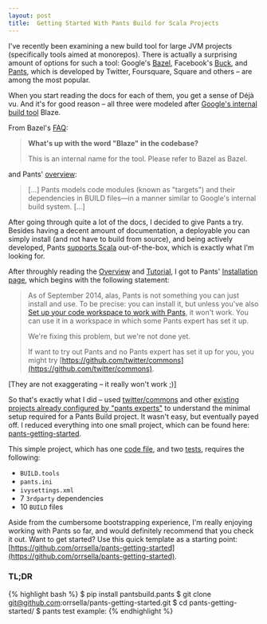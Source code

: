 ```yaml
---
layout: post
title:  Getting Started With Pants Build for Scala Projects
---
```


I've recently been examining a new build tool for large JVM projects (specifically tools aimed at monorepos). There is actually a surprising amount of options for such a tool: Google's [Bazel](http://bazel.io/), Facebook's [Buck](http://buckbuild.com/), and [Pants](https://pantsbuild.github.io/), which is developed by Twitter, Foursquare, Square and others – are among the most popular.

When you start reading the docs for each of them, you get a sense of Déjà vu. And it's for good reason – all three were modeled after [Google's internal build tool](http://google-engtools.blogspot.com/2011/08/build-in-cloud-how-build-system-works.html)  Blaze.

From Bazel's [FAQ](http://bazel.io/faq.html):

> **What's up with the word "Blaze" in the codebase?**
>
> This is an internal name for the tool. Please refer to Bazel as Bazel.

and Pants' [overview](https://pantsbuild.github.io/first_concepts.html):

> [...] Pants models code modules (known as "targets") and their dependencies in BUILD files—in a manner similar to Google's internal build system. [...]

After going through quite a lot of the docs, I decided to give Pants a try. Besides having a decent amount of documentation, a deployable you can simply install (and not have to build from source), and being actively developed, Pants [supports Scala](https://pantsbuild.github.io/scala.html) out-of-the-box, which is exactly what I'm looking for.

After throughly reading the [Overview](https://pantsbuild.github.io/first_concepts.html) and [Tutorial](https://pantsbuild.github.io/first_tutorial.html), I got to Pants' [Installation page](https://pantsbuild.github.io/install.html), which begins with the following statement:

> As of September 2014, alas, Pants is not something you can just install and use. To be precise: you can install it, but unless you've also [Set up your code workspace to work with Pants](https://pantsbuild.github.io/setup_repo.html), it won't work. You can use it in a workspace in which some Pants expert has set it up.
>
> We're fixing this problem, but we're not done yet.
>
> If want to try out Pants and no Pants expert has set it up for you, you might try [https://github.com/twitter/commons](https://github.com/twitter/commons).

[They are not exaggerating – it really won't work ;)]

So that's exactly what I did – used [twitter/commons](https://github.com/twitter/commons) and other [existing projects already configured by "pants experts"](https://github.com/search?q=filename%3Apants+extension%3Aini&ref=searchresults&type=Code&utf8=%E2%9C%93) to understand the minimal setup required for a Pants Build project. It wasn't easy, but eventually payed off. I reduced everything into one small project, which can be found here: [pants-getting-started](https://github.com/orrsella/pants-getting-started).

This simple project, which has one [code file](https://github.com/orrsella/pants-getting-started/blob/master/example/src/main/scala/com/example/HelloWorld.scala), and two [tests](https://github.com/orrsella/pants-getting-started/tree/master/example/src/test/scala/com/example), requires the following:

* `BUILD.tools`
* `pants.ini`
* `ivysettings.xml`
* 7 `3rdparty` dependencies
* 10 `BUILD` files

Aside from the cumbersome bootstrapping experience, I'm really enjoying working with Pants so far, and would definitely recommend that you check it out. Want to get started? Use this quick template as a starting point: [https://github.com/orrsella/pants-getting-started](https://github.com/orrsella/pants-getting-started).

### TL;DR

{% highlight bash %}
$ pip install pantsbuild.pants
$ git clone git@github.com:orrsella/pants-getting-started.git
$ cd pants-getting-started/
$ pants test example:
{% endhighlight %}
